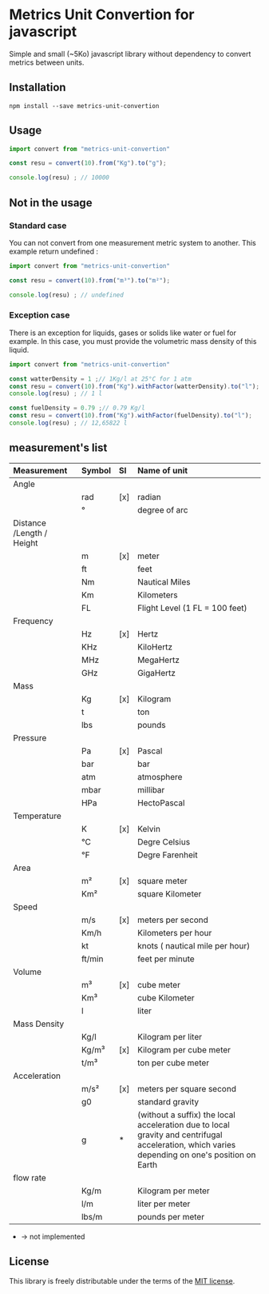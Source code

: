 # Metrics Unit Convertion for javascript

Simple and small (~5Ko) javascript library without dependency to convert metrics between units.

## Installation

```shell
npm install --save metrics-unit-convertion
```
## Usage

```js
import convert from "metrics-unit-convertion"

const resu = convert(10).from("Kg").to("g");

console.log(resu) ; // 10000

```

## Not in the usage

### Standard case

You can not convert from one measurement metric system to another.
This example return undefined :


```js
import convert from "metrics-unit-convertion"

const resu = convert(10).from("m³").to("m²");

console.log(resu) ; // undefined

```

### Exception case

There is an exception for liquids, gases or solids like water or fuel for example.
In this case, you must provide the volumetric mass density of this liquid.

```js
import convert from "metrics-unit-convertion"

const watterDensity = 1 ;// 1Kg/l at 25°C for 1 atm
const resu = convert(10).from("Kg").withFactor(watterDensity).to("l");
console.log(resu) ; // 1 l

const fuelDensity = 0.79 ;// 0.79 Kg/l  
const resu = convert(10).from("Kg").withFactor(fuelDensity).to("l");
console.log(resu) ; // 12,65822 l
```


## measurement's list

| Measurement               | Symbol | SI   | Name of unit                    |
| :------------------------ | :----- | :--- | :------------------------------ |
| Angle                     |        |      |                                 |
|                           | rad    | [x]  | radian                          |
|                           | °      |      | degree of arc                   |
| Distance /Length / Height |        |      |                                 |
|                           | m      | [x]  | meter                           |
|                           | ft     |      | feet                            |
|                           | Nm     |      | Nautical Miles                  |
|                           | Km     |      | Kilometers                      |
|                           | FL     |      | Flight Level (1 FL = 100 feet)  |
| Frequency                 |        |      |                                 |
|                           | Hz     | [x]  | Hertz                           |
|                           | KHz    |      | KiloHertz                       |
|                           | MHz    |      | MegaHertz                       |
|                           | GHz    |      | GigaHertz                       |
| Mass                      |        |      |                                 |
|                           | Kg     | [x]  | Kilogram                        |
|                           | t      |      | ton                             |
|                           | lbs    |      | pounds                          |
| Pressure                  |        |      |                                 |
|                           | Pa     | [x]  | Pascal                          |
|                           | bar    |      | bar                             |
|                           | atm    |      | atmosphere                      |
|                           | mbar   |      | millibar                        |
|                           | HPa    |      | HectoPascal                     |
| Temperature               |        |      |                                 |
|                           | K      | [x]  | Kelvin                          |
|                           | °C     |      | Degre Celsius                   |
|                           | °F     |      | Degre Farenheit                 |
| Area                      |        |      |                                 |
|                           | m²     | [x]  | square meter                    |
|                           | Km²    |      | square Kilometer                |
| Speed                     |        |      |                                 |
|                           | m/s    | [x]  | meters per second               |
|                           | Km/h   |      | Kilometers per hour             |
|                           | kt     |      | knots ( nautical mile per hour) |
|                           | ft/min |      | feet per minute                 |
| Volume                    |        |      |                                 |
|                           | m³     | [x]  | cube meter                      |
|                           | Km³    |      | cube Kilometer                  |
|                           | l      |      | liter                           |
| Mass Density              |        |      |                                 |
|                           | Kg/l   |      | Kilogram per liter              |
|                           | Kg/m³  | [x]  | Kilogram per cube meter         |
|                           | t/m³   |      | ton per cube meter              |
| Acceleration              |        |      |                                 |
|                           | m/s²   | [x]  | meters per square second        |
|                           | g0     |      | standard gravity                |
|                           | g      | *    | (without a suffix) the local acceleration due to local gravity and centrifugal  acceleration, which varies depending on one's position on Earth              |
| flow rate                 |        |      |                                 |
|                           | Kg/m   |      | Kilogram per meter              |
|                           | l/m    |      | liter per meter                 |
|                           | lbs/m  |      | pounds per meter                |

* -> not implemented

## License

This library is freely distributable under the terms of the [MIT license](https://github.com/XXXXX/blob/develop/LICENSE).

